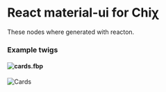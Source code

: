 React material-ui for Chiχ
====

These nodes where generated with reacton.


### Example twigs

#### ![cards.fbp](https://cdn.rawgit.com/nodule/react-material-ui/master/twigs/cards.fbp)

![Cards](https://cdn.rawgit.com/nodule/react-material-ui/master/twigs/cards.svg)


